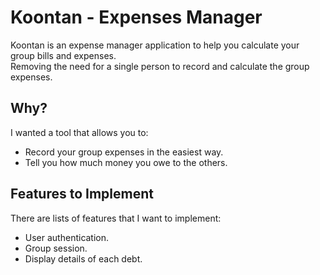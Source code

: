# Koontan - Expenses Manager

Koontan is an expense manager application to help you calculate your group bills and expenses.\
Removing the need for a single person to record and calculate the group expenses.

## Why?

I wanted a tool that allows you to:

- Record your group expenses in the easiest way.
- Tell you how much money you owe to the others.

## Features to Implement

There are lists of features that I want to implement:

- User authentication.
- Group session.
- Display details of each debt.
